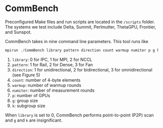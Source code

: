 # CommBench

Preconfigured Make files and run scripts are located in the ```/scripts``` folder. The systems we test include Delta, Summit, Perlmutter, ThetaGPU, Frontier, and Sunspot.

CommBench takes in nine command line parameters. This tool runs like
```cpp
mpirun ./CommBench library pattern direction count warmup numiter p g k
```
1. ```library```: 0 for IPC, 1 for MPI, 2 for NCCL
2. ```pattern```: 1 for Rail, 2 for Dense, 3 for Fan
3. ```direction```: 1 for unidirectional, 2 for bidirectional, 3 for
omnidirectional (see Figure 5)
4. ```count```: number of 4-byte elements
5. ```warmup```: number of warmup rounds
6. ```numiter```: number of measurement rounds
7. ```p```: number of GPUs
8. ```g```: group size
9. ```k```: subgroup size

When ```library``` is set to 0, CommBench performs point-to-point (P2P) scan and ```g``` and ```k``` are insignificant.
